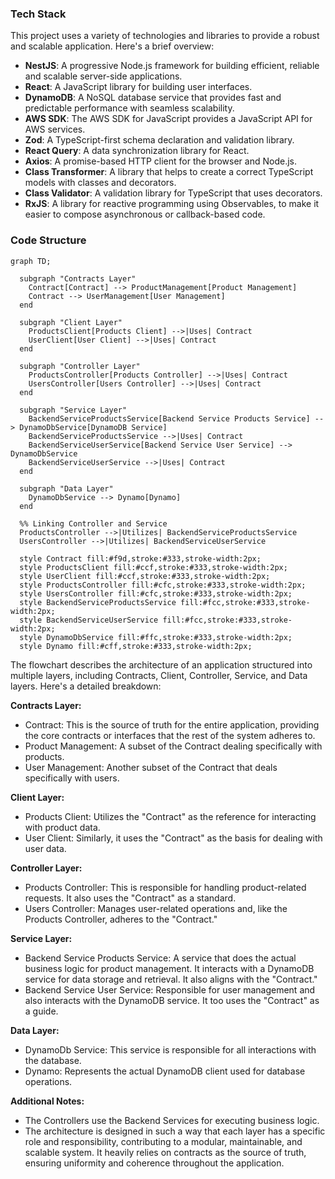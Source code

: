 

### Tech Stack

This project uses a variety of technologies and libraries to provide a robust and scalable application. Here's a brief overview:

- **NestJS**: A progressive Node.js framework for building efficient, reliable and scalable server-side applications.
- **React**: A JavaScript library for building user interfaces.
- **DynamoDB**: A NoSQL database service that provides fast and predictable performance with seamless scalability.
- **AWS SDK**: The AWS SDK for JavaScript provides a JavaScript API for AWS services.
- **Zod**: A TypeScript-first schema declaration and validation library.
- **React Query**: A data synchronization library for React.
- **Axios**: A promise-based HTTP client for the browser and Node.js.
- **Class Transformer**: A library that helps to create a correct TypeScript models with classes and decorators.
- **Class Validator**: A validation library for TypeScript that uses decorators.
- **RxJS**: A library for reactive programming using Observables, to make it easier to compose asynchronous or callback-based code.




### Code Structure

```mermaid
graph TD;

  subgraph "Contracts Layer"
    Contract[Contract] --> ProductManagement[Product Management]
    Contract --> UserManagement[User Management]
  end

  subgraph "Client Layer"
    ProductsClient[Products Client] -->|Uses| Contract
    UserClient[User Client] -->|Uses| Contract
  end

  subgraph "Controller Layer"
    ProductsController[Products Controller] -->|Uses| Contract
    UsersController[Users Controller] -->|Uses| Contract
  end

  subgraph "Service Layer"
    BackendServiceProductsService[Backend Service Products Service] --> DynamoDbService[DynamoDB Service]
    BackendServiceProductsService -->|Uses| Contract
    BackendServiceUserService[Backend Service User Service] --> DynamoDbService
    BackendServiceUserService -->|Uses| Contract
  end
  
  subgraph "Data Layer"
    DynamoDbService --> Dynamo[Dynamo]
  end
  
  %% Linking Controller and Service
  ProductsController -->|Utilizes| BackendServiceProductsService
  UsersController -->|Utilizes| BackendServiceUserService
  
  style Contract fill:#f9d,stroke:#333,stroke-width:2px;
  style ProductsClient fill:#ccf,stroke:#333,stroke-width:2px;
  style UserClient fill:#ccf,stroke:#333,stroke-width:2px;
  style ProductsController fill:#cfc,stroke:#333,stroke-width:2px;
  style UsersController fill:#cfc,stroke:#333,stroke-width:2px;
  style BackendServiceProductsService fill:#fcc,stroke:#333,stroke-width:2px;
  style BackendServiceUserService fill:#fcc,stroke:#333,stroke-width:2px;
  style DynamoDbService fill:#ffc,stroke:#333,stroke-width:2px;
  style Dynamo fill:#cff,stroke:#333,stroke-width:2px;
```

The flowchart describes the architecture of an application structured into multiple layers, including Contracts, Client, Controller, Service, and Data layers. Here's a detailed breakdown:

**Contracts Layer:**
- Contract: This is the source of truth for the entire application, providing the core contracts or interfaces that the rest of the system adheres to.
- Product Management: A subset of the Contract dealing specifically with products.
- User Management: Another subset of the Contract that deals specifically with users.

**Client Layer:**
- Products Client: Utilizes the "Contract" as the reference for interacting with product data.
- User Client: Similarly, it uses the "Contract" as the basis for dealing with user data.

**Controller Layer:**
- Products Controller: This is responsible for handling product-related requests. It also uses the "Contract" as a standard.
- Users Controller: Manages user-related operations and, like the Products Controller, adheres to the "Contract."

**Service Layer:**
- Backend Service Products Service: A service that does the actual business logic for product management. It interacts with a DynamoDB service for data storage and retrieval. It also aligns with the "Contract."
- Backend Service User Service: Responsible for user management and also interacts with the DynamoDB service. It too uses the "Contract" as a guide.

**Data Layer:**
- DynamoDb Service: This service is responsible for all interactions with the database.
- Dynamo: Represents the actual DynamoDB client used for database operations.

**Additional Notes:**
- The Controllers use the Backend Services for executing business logic.
- The architecture is designed in such a way that each layer has a specific role and responsibility, contributing to a modular, maintainable, and scalable system. It heavily relies on contracts as the source of truth, ensuring uniformity and coherence throughout the application.
